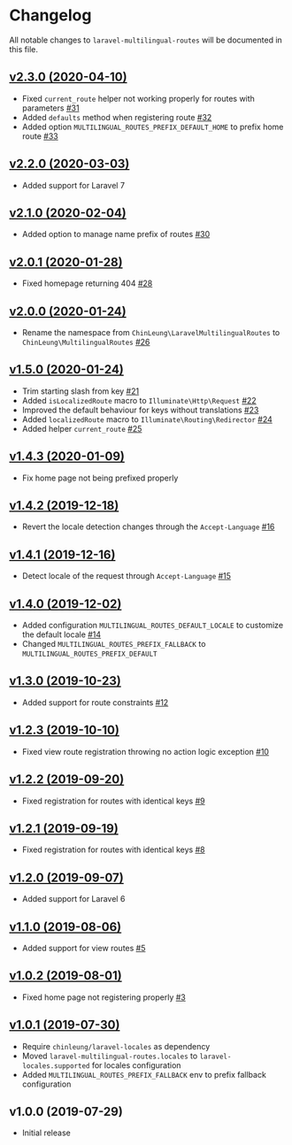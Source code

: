 # Changelog

All notable changes to `laravel-multilingual-routes` will be documented in this file.

## [v2.3.0 (2020-04-10)](https://github.com/chinleung/laravel-multilingual-routes/compare/v2.2.0...v2.3.0)

- Fixed `current_route` helper not working properly for routes with parameters [#31](https://github.com/chinleung/laravel-multilingual-routes/pull/31)
- Added `defaults` method when registering route [#32](https://github.com/chinleung/laravel-multilingual-routes/pull/32)
- Added option `MULTILINGUAL_ROUTES_PREFIX_DEFAULT_HOME` to prefix home route [#33](https://github.com/chinleung/laravel-multilingual-routes/pull/33)

## [v2.2.0 (2020-03-03)](https://github.com/chinleung/laravel-multilingual-routes/compare/v2.1.0...v2.2.0)

- Added support for Laravel 7

## [v2.1.0 (2020-02-04)](https://github.com/chinleung/laravel-multilingual-routes/compare/v2.0.1...v2.1.0)

- Added option to manage name prefix of routes [#30](https://github.com/chinleung/laravel-multilingual-routes/issues/30)

## [v2.0.1 (2020-01-28)](https://github.com/chinleung/laravel-multilingual-routes/compare/v2.0.0...v2.0.1)

- Fixed homepage returning 404 [#28](https://github.com/chinleung/laravel-multilingual-routes/issues/28)

## [v2.0.0 (2020-01-24)](https://github.com/chinleung/laravel-multilingual-routes/compare/v1.5.0...v2.0.0)

- Rename the namespace from `ChinLeung\LaravelMultilingualRoutes` to `ChinLeung\MultilingualRoutes` [#26](https://github.com/chinleung/laravel-multilingual-routes/issues/26)

## [v1.5.0 (2020-01-24)](https://github.com/chinleung/laravel-multilingual-routes/compare/v1.4.3...v1.5.0)

- Trim starting slash from key [#21](https://github.com/chinleung/laravel-multilingual-routes/issues/21)
- Added `isLocalizedRoute` macro to `Illuminate\Http\Request` [#22](https://github.com/chinleung/laravel-multilingual-routes/issues/22)
- Improved the default behaviour for keys without translations [#23](https://github.com/chinleung/laravel-multilingual-routes/issues/23)
- Added `localizedRoute` macro to `Illuminate\Routing\Redirector` [#24](https://github.com/chinleung/laravel-multilingual-routes/issues/24)
- Added helper `current_route` [#25](https://github.com/chinleung/laravel-multilingual-routes/issues/25)

## [v1.4.3 (2020-01-09)](https://github.com/chinleung/laravel-multilingual-routes/compare/v1.4.2...v1.4.3)

- Fix home page not being prefixed properly

## [v1.4.2 (2019-12-18)](https://github.com/chinleung/laravel-multilingual-routes/compare/v1.4.1...v1.4.2)

- Revert the locale detection changes through the `Accept-Language` [#16](https://github.com/chinleung/laravel-multilingual-routes/pull/15#issuecomment-567058440)

## [v1.4.1 (2019-12-16)](https://github.com/chinleung/laravel-multilingual-routes/compare/v1.4.0...v1.4.1)

- Detect locale of the request through `Accept-Language` [#15](https://github.com/chinleung/laravel-multilingual-routes/pull/15)

## [v1.4.0 (2019-12-02)](https://github.com/chinleung/laravel-multilingual-routes/compare/v1.3.0...v1.4.0)

- Added configuration `MULTILINGUAL_ROUTES_DEFAULT_LOCALE` to customize the default locale [#14](https://github.com/chinleung/laravel-multilingual-routes/issues/14)
- Changed `MULTILINGUAL_ROUTES_PREFIX_FALLBACK` to `MULTILINGUAL_ROUTES_PREFIX_DEFAULT`

## [v1.3.0 (2019-10-23)](https://github.com/chinleung/laravel-multilingual-routes/compare/v1.2.3...v1.3.0)

- Added support for route constraints  [#12](https://github.com/chinleung/laravel-multilingual-routes/issues/12)

## [v1.2.3 (2019-10-10)](https://github.com/chinleung/laravel-multilingual-routes/compare/v1.2.2...v1.2.3)

- Fixed view route registration throwing no action logic exception  [#10](https://github.com/chinleung/laravel-multilingual-routes/issues/10)

## [v1.2.2 (2019-09-20)](https://github.com/chinleung/laravel-multilingual-routes/compare/v1.2.1...v1.2.2)

- Fixed registration for routes with identical keys  [#9](https://github.com/chinleung/laravel-multilingual-routes/issues/9)

## [v1.2.1 (2019-09-19)](https://github.com/chinleung/laravel-multilingual-routes/compare/v1.2.0...v1.2.1)

- Fixed registration for routes with identical keys  [#8](https://github.com/chinleung/laravel-multilingual-routes/issues/8)

## [v1.2.0 (2019-09-07)](https://github.com/chinleung/laravel-multilingual-routes/compare/v1.1.0...v1.2.0)

- Added support for Laravel 6

## [v1.1.0 (2019-08-06)](https://github.com/chinleung/laravel-multilingual-routes/compare/v1.0.2...v1.1.0)

- Added support for view routes  [#5](https://github.com/chinleung/laravel-multilingual-routes/issues/5)

## [v1.0.2 (2019-08-01)](https://github.com/chinleung/laravel-multilingual-routes/compare/v1.0.1...v1.0.2)

- Fixed home page not registering properly  [#3](https://github.com/chinleung/laravel-multilingual-routes/issues/3)

## [v1.0.1 (2019-07-30)](https://github.com/chinleung/laravel-multilingual-routes/compare/v1.0.0...v1.0.1)

- Require `chinleung/laravel-locales` as dependency
- Moved `laravel-multilingual-routes.locales` to `laravel-locales.supported` for locales configuration
- Added `MULTILINGUAL_ROUTES_PREFIX_FALLBACK` env to prefix fallback configuration

## v1.0.0 (2019-07-29)

- Initial release
